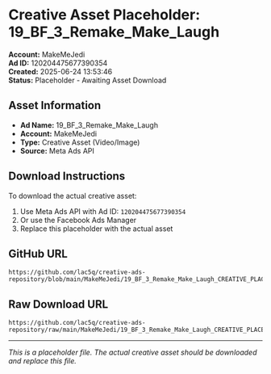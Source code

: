 # Creative Asset Placeholder: 19_BF_3_Remake_Make_Laugh

**Account:** MakeMeJedi  
**Ad ID:** 120204475677390354  
**Created:** 2025-06-24 13:53:46  
**Status:** Placeholder - Awaiting Asset Download

## Asset Information
- **Ad Name:** 19_BF_3_Remake_Make_Laugh
- **Account:** MakeMeJedi
- **Type:** Creative Asset (Video/Image)
- **Source:** Meta Ads API

## Download Instructions
To download the actual creative asset:

1. Use Meta Ads API with Ad ID: `120204475677390354`
2. Or use the Facebook Ads Manager
3. Replace this placeholder with the actual asset

## GitHub URL
```
https://github.com/lac5q/creative-ads-repository/blob/main/MakeMeJedi/19_BF_3_Remake_Make_Laugh_CREATIVE_PLACEHOLDER.md
```

## Raw Download URL
```
https://github.com/lac5q/creative-ads-repository/raw/main/MakeMeJedi/19_BF_3_Remake_Make_Laugh_CREATIVE_PLACEHOLDER.md
```

---
*This is a placeholder file. The actual creative asset should be downloaded and replace this file.*
